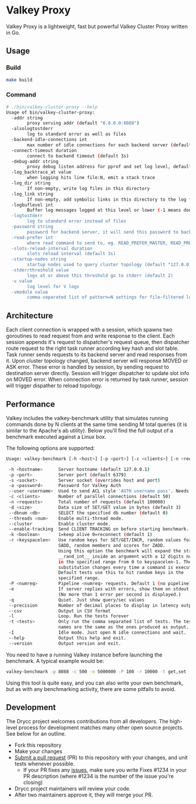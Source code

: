 # Valkey Proxy

Valkey Proxy is a lightweight, fast but powerful Valkey Cluster Proxy written in Go.

## Usage

### Build

```bash
make build
```

### Command

```bash
# ./bin/valkey-cluster-proxy --help
Usage of bin/valkey-cluster-proxy:
  -addr string
        proxy serving addr (default "0.0.0.0:8088")
  -alsologtostderr
        log to standard error as well as files
  -backend-idle-connections int
        max number of idle connections for each backend server (default 5)
  -connect-timeout duration
        connect to backend timeout (default 3s)
  -debug-addr string
        proxy debug listen address for pprof and set log level, default not enabled
  -log_backtrace_at value
        when logging hits line file:N, emit a stack trace
  -log_dir string
        If non-empty, write log files in this directory
  -log_link string
        If non-empty, add symbolic links in this directory to the log files
  -logbuflevel int
        Buffer log messages logged at this level or lower (-1 means don't buffer; 0 means buffer INFO only; ...). Has limited applicability on non-prod platforms.
  -logtostderr
        log to standard error instead of files
  -password string
        password for backend server, it will send this password to backend server
  -read-prefer int
        where read command to send to, eg. READ_PREFER_MASTER, READ_PREFER_SLAVE, READ_PREFER_SLAVE_IDC
  -slots-reload-interval duration
        slots reload interval (default 3s)
  -startup-nodes string
        startup nodes used to query cluster topology (default "127.0.0.1:7001")
  -stderrthreshold value
        logs at or above this threshold go to stderr (default 2)
  -v value
        log level for V logs
  -vmodule value
        comma-separated list of pattern=N settings for file-filtered logging
```

## Architecture

Each client connection is wrapped with a session, which spawns two goroutines to read request from and write response to the client. Each session appends it's request to dispatcher's request queue, then dispatcher route request to the right task runner according key hash and slot table. Task runner sends requests to its backend server and read responses from it.
Upon cluster topology changed, backend server will response MOVED or ASK error. These error is handled by session, by sending request to destination server directly. Session will trigger dispatcher to update slot info on MOVED error. When connection error is returned by task runner, session will trigger dispather to reload topology.

## Performance

Valkey includes the valkey-benchmark utility that simulates running commands done by N clients at the same time sending M total queries (it is similar to the Apache's ab utility). Below you'll find the full output of a benchmark executed against a Linux box.

The following options are supported:

```bash
Usage: valkey-benchmark [-h <host>] [-p <port>] [-c <clients>] [-n <requests]> [-k <boolean>]

 -h <hostname>      Server hostname (default 127.0.0.1)
 -p <port>          Server port (default 6379)
 -s <socket>        Server socket (overrides host and port)
 -a <password>      Password for Valkey Auth
 --user <username>  Used to send ACL style 'AUTH username pass'. Needs -a.
 -c <clients>       Number of parallel connections (default 50)
 -n <requests>      Total number of requests (default 100000)
 -d <size>          Data size of SET/GET value in bytes (default 3)
 --dbnum <db>       SELECT the specified db number (default 0)
 --threads <num>    Enable multi-thread mode.
 --cluster          Enable cluster mode.
 --enable-tracking  Send CLIENT TRACKING on before starting benchmark.
 -k <boolean>       1=keep alive 0=reconnect (default 1)
 -r <keyspacelen>   Use random keys for SET/GET/INCR, random values for
                    SADD, random members and scores for ZADD.
                    Using this option the benchmark will expand the string
                    __rand_int__ inside an argument with a 12 digits number
                    in the specified range from 0 to keyspacelen-1. The
                    substitution changes every time a command is executed.
                    Default tests use this to hit random keys in the
                    specified range.
 -P <numreq>        Pipeline <numreq> requests. Default 1 (no pipeline).
 -e                 If server replies with errors, show them on stdout.
                    (No more than 1 error per second is displayed.)
 -q                 Quiet. Just show query/sec values
 --precision        Number of decimal places to display in latency output (default 0)
 --csv              Output in CSV format
 -l                 Loop. Run the tests forever
 -t <tests>         Only run the comma separated list of tests. The test
                    names are the same as the ones produced as output.
 -I                 Idle mode. Just open N idle connections and wait.
 --help             Output this help and exit.
 --version          Output version and exit.
```

You need to have a running Valkey instance before launching the benchmark. A typical example would be:

```bash
valkey-benchmark -p 8088 -c 500 -n 5000000 -P 100 -r 10000 -t get,set
```

Using this tool is quite easy, and you can also write your own benchmark, but as with any benchmarking activity, there are some pitfalls to avoid.

## Development

The Drycc project welcomes contributions from all developers. The high-level process for development matches many other open source projects. See below for an outline.

* Fork this repository
* Make your changes
* [Submit a pull request][prs] (PR) to this repository with your changes, and unit tests whenever possible.
  * If your PR fixes any [issues][issues], make sure you write Fixes #1234 in your PR description (where #1234 is the number of the issue you're closing)
* Drycc project maintainers will review your code.
* After two maintainers approve it, they will merge your PR.

[prs]: https://github.com/drycc-addons/valkey-cluster-proxy/pulls
[issues]: https://github.com/drycc-addons/valkey-cluster-proxy/issues
